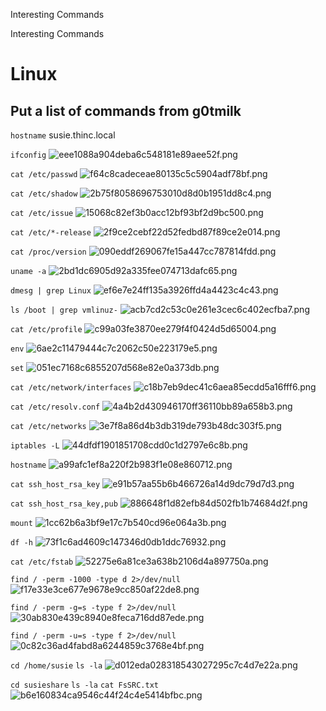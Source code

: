 Interesting Commands

Interesting Commands

# Linux
## Put a list of commands from g0tmilk

`hostname`
susie.thinc.local

`ifconfig`
![eee1088a904deba6c548181e89aee52f.png](../../../_resources/7fe51024279849a9bbec617aa28f68af.png)

`cat /etc/passwd`
![f64c8cadeceae80135c5c5904adf78bf.png](../../../_resources/fbf86bcd7eab4abc81ca816cc0b5d5d1.png)

`cat /etc/shadow`
![2b75f8058696753010d8d0b1951dd8c4.png](../../../_resources/9682251c2e38434d86eaaaac6b67b239.png)

`cat /etc/issue`
![15068c82ef3b0acc12bf93bf2d9bc500.png](../../../_resources/4e86232a8d2549ec8cb9a6a795dec594.png)

`cat /etc/*-release`
![2f9ce2cebf22d52fedbd87f89ce2e014.png](../../../_resources/0aa876e4f29642de8f1e522070349745.png)

`cat /proc/version`
![090eddf269067fe15a447cc787814fdd.png](../../../_resources/fe57f34535bf46b2921de671a8b2a65c.png)

`uname -a`
![2bd1dc6905d92a335fee074713dafc65.png](../../../_resources/806b10c3fe26418eab93fd2610511878.png)

`dmesg | grep Linux`
![ef6e7e24ff135a3926ffd4a4423c4c43.png](../../../_resources/8669f25cf0cb44a992e0663f3ab60bf2.png)

`ls /boot | grep vmlinuz-`
![acb7cd2c53c0e261e3cec6c402ecfba7.png](../../../_resources/16ce75b997154444883efa727e0f7133.png)

`cat /etc/profile`
![c99a03fe3870ee279f4f0424d5d65004.png](../../../_resources/6004aa504b304826a82ffe89c5bd9bed.png)

`env`
![6ae2c11479444c7c2062c50e223179e5.png](../../../_resources/c8cf21dfc010456ca3f707554ce274ce.png)

`set`
![051ec7168c6855207d568e82e0a373db.png](../../../_resources/41bad660bc66429c9730ffd446f19b61.png)

`cat /etc/network/interfaces`
![c18b7eb9dec41c6aea85ecdd5a16fff6.png](../../../_resources/2e125226153b4642a00df302851a2edc.png)

`cat /etc/resolv.conf`
![4a4b2d430946170ff36110bb89a658b3.png](../../../_resources/9488c89cda42439d96eddc78d8cd7b65.png)

`cat /etc/networks`
![3e7f8a86d4b3db319de793b48dc303f5.png](../../../_resources/67b37238e16d4dc5bd6a857fa8568326.png)

`iptables -L`
![44dfdf1901851708cdd0c1d2797e6c8b.png](../../../_resources/babe5cf83ac6437ba88ad9f53482c915.png)

`hostname`
![a99afc1ef8a220f2b983f1e08e860712.png](../../../_resources/693b8d48fb0a4f86ad69090fd22cf032.png)

`cat ssh_host_rsa_key`
![e91b57aa55b6b466726a14d9dc79d7d3.png](../../../_resources/f2bfcdfef04342d1a236a7ac599c1d44.png)

`cat ssh_host_rsa_key,pub`
![886648f1d82efb84d502fb1b74684d2f.png](../../../_resources/79aa0b4b588f414a876905b66411d2ad.png)

`mount`
![1cc62b6a3bf9e17c7b540cd96e064a3b.png](../../../_resources/6b33c81716704bdaa05b4e97b56b9ead.png)

`df -h`
![73f1c6ad4609c147346d0db1ddc76932.png](../../../_resources/d079186008eb4e15b488b9adb459a6e0.png)

`cat /etc/fstab`
![52275e6a81ce3a638b2106d4a897750a.png](../../../_resources/db10222270c943f595b2b6d7678ca728.png)

`find / -perm -1000 -type d 2>/dev/null`
![f17e33e3ce677e9678e9cc850af22de8.png](../../../_resources/a7ec3ec8762c48b18524b5c21effc765.png)

`find / -perm -g=s -type f 2>/dev/null`
![30ab830e439c8940e8feca716dd87ede.png](../../../_resources/7803acce98f24ab1a488b4e51ccc1d61.png)

`find / -perm -u=s -type f 2>/dev/null`
![0c82c36ad4fabd8a6244859c3768e4bf.png](../../../_resources/9822e44224b74922aa3e656b15de63f5.png)


`cd /home/susie`
`ls -la` 
![d012eda028318543027295c7c4d7e22a.png](../../../_resources/ca974560116c4c358dc07f7e7f554e18.png)

`cd susieshare`
`ls -la`
`cat FsSRC.txt`
![b6e160834ca9546c44f24c4e5414bfbc.png](../../../_resources/978c45f009b541d5bd4b4eda3dceb72e.png)








